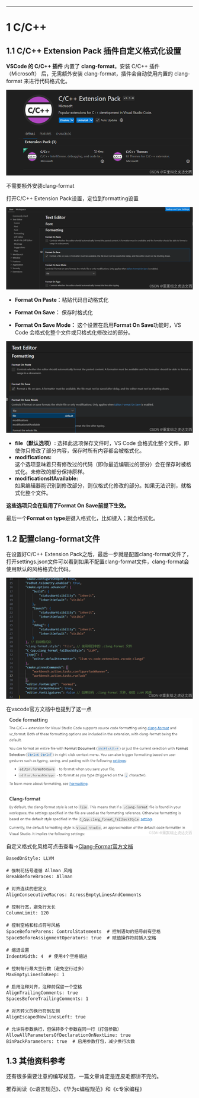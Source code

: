 ‍

---

# 1 C/C++

## 1.1 C/C++ Extension Pack 插件自定义格式化设置

**VSCode 的 C/C++ 插件** 内置了 **clang-format**。安装 C/C++ 插件（Microsoft） 后，无需额外安装 clang-format，插件会自动使用内置的 clang-format 来进行代码格式化。

![image](assets/image-20250526164146-ciq6u12.png)

不需要额外安装clang-format

打开C/C++ Extension Pack设置，定位到formatting设置

![image](assets/image-20250526164216-gpjl0zw.png)

- **Format On Paste**：粘贴代码自动格式化

- **Format On Save：** 保存时格式化

- **Format On Save Mode：** 这个设置在启用**Format On Save**功能时，VS Code 会格式化整个文件或只格式化修改过的部分。

![image](assets/image-20250526170100-xnu332s.png)

- **file（默认选项）:** 选择此选项保存文件时，VS Code 会格式化整个文件。即使你只修改了部分内容，保存时所有内容都会被格式化。
- **modifications:**   
  这个选项意味着只有修改过的代码（即你最近编辑过的部分）会在保存时被格式化。未修改的部分保持原样。
- **modificationsIfAvailable:**   
  如果编辑器能识别到修改部分，则仅格式化修改的部分。如果无法识别，就格式化整个文件。

**这些选项只会在启用了Format On Save前提下生效。**

最后一个**Format on type**是键入格式化，比如键入；就会格式化。

## 1.2 配置clang-format文件

在设置好C/C++ Extension Pack之后，最后一步就是配置clang-format文件了，打开settings.json文件可以看到如果不配置clang-format文件，clang-format会使用默认的风格格式化代码。

![image](assets/image-20250526170647-6i7dtg5.png)

在vscode官方文档中也提到了这一点

![image](assets/image-20250526170701-mpc0j5u.png)

自定义格式化风格可点击查看→[Clang-Format官方文档](https://clang.llvm.org/docs/ClangFormatStyleOptions.html "Clang-Format官方文档")

```plaintext
BasedOnStyle: LLVM
 
# 强制花括号遵循 Allman 风格
BreakBeforeBraces: Allman
 
# 对齐连续的宏定义
AlignConsecutiveMacros: AcrossEmptyLinesAndComments
 
# 控制行宽，避免行太长
ColumnLimit: 120
 
# 控制空格和标点符号风格
SpaceBeforeParens: ControlStatements  # 控制语句的括号前有空格
SpaceBeforeAssignmentOperators: true  # 赋值操作符前插入空格
 
# 缩进设置
IndentWidth: 4  # 使用4个空格缩进
 
# 控制每行最大空行数（避免空行过多）
MaxEmptyLinesToKeep: 1
 
# 启用注释对齐，注释前保留一个空格
AlignTrailingComments: true  
SpacesBeforeTrailingComments: 1  
 
# 对齐转义的换行符到左侧
AlignEscapedNewlinesLeft: true
 
# 允许将参数换行，但保持多个参数在同一行（打包参数）
AllowAllParametersOfDeclarationOnNextLine: true
BinPackParameters: true  # 启用参数打包，减少换行次数
```

## 1.3 其他资料参考

还有很多需要注意的编写规范，一篇文章肯定是连皮毛都讲不完的。

推荐阅读《c语言规范》、《华为c编程规范》和《c专家编程》
